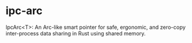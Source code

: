 # ipc-arc
IpcArc&lt;T>: An Arc-like smart pointer for safe, ergonomic, and zero-copy inter-process data sharing in Rust using shared memory.
